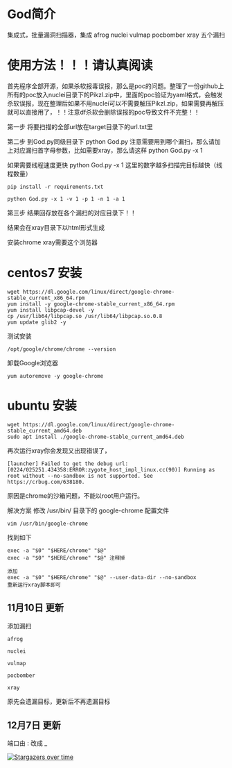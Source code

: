 # God简介

集成式，批量漏洞扫描器，集成 afrog nuclei vulmap pocbomber xray 五个漏扫

# 使用方法！！！请认真阅读

首先程序全部开源，如果杀软报毒误报，那么是poc的问题。整理了一份github上所有的poc放入nuclei目录下的Pikzl.zip中，里面的poc验证为yaml格式，会触发杀软误报，现在整理后如果不用nuclei可以不需要解压Pikzl.zip，如果需要再解压就可以直接用了，！！注意df杀软会删除误报的poc导致文件不完整！！

第一步 将要扫描的全部url放在target目录下的url.txt里

第二步 到God.py同级目录下 python God.py 注意需要用到哪个漏扫，那么请加上对应漏扫首字母参数，比如需要xray，那么请这样 python God.py -x 1 

如果需要线程速度更快 python God.py -x 1 这里的数字越多扫描完目标越快（线程数量）

```
pip install -r requirements.txt

python God.py -x 1 -v 1 -p 1 -n 1 -a 1
```

第三步 结果回存放在各个漏扫的对应目录下！！

结果会在xray目录下以html形式生成

安装chrome xray需要这个浏览器

# centos7 安装
```
wget https://dl.google.com/linux/direct/google-chrome-stable_current_x86_64.rpm
yum install -y google-chrome-stable_current_x86_64.rpm
yum install libpcap-devel -y
cp /usr/lib64/libpcap.so /usr/lib64/libpcap.so.0.8
yum update glib2 -y 
```
测试安装
```
/opt/google/chrome/chrome --version
```
卸载Google浏览器
```
yum autoremove -y google-chrome
```
# ubuntu 安装
```
wget https://dl.google.com/linux/direct/google-chrome-stable_current_amd64.deb
sudo apt install ./google-chrome-stable_current_amd64.deb
```
再次运行xray你会发现又出现错误了，
```
[launcher] Failed to get the debug url: [0224/025251.434358:ERROR:zygote_host_impl_linux.cc(90)] Running as root without --no-sandbox is not supported. See https://crbug.com/638180.
```
原因是chrome的沙箱问题，不能以root用户运行。

解决方案
修改 /usr/bin/ 目录下的 google-chrome 配置文件
```
vim /usr/bin/google-chrome
```
找到如下
```
exec -a "$0" "$HERE/chrome" "$@"
exec -a "$0" "$HERE/chrome" "$@" 注释掉

添加
exec -a "$0" "$HERE/chrome" "$@" --user-data-dir --no-sandbox
重新运行xray脚本即可
```
## 11月10日 更新

添加漏扫

    afrog

    nuclei

    vulmap

    pocbomber

    xray

原先会遗漏目标，更新后不再遗漏目标

## 12月7日 更新

端口由 : 改成 _

[![Stargazers over time](https://starchart.cc/Pik-sec/God-auto.svg)](https://starchart.cc/Pik-sec/God-auto)


